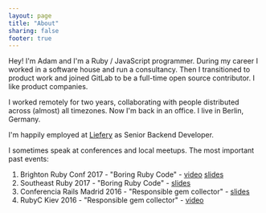 ```yaml
---
layout: page
title: "About"
sharing: false
footer: true
---
```


Hey! I'm Adam and I'm a Ruby / JavaScript programmer. During my career I worked
in a software house and run a consultancy. Then I transitioned to product work
and joined GitLab to be a full-time open source contributor. I like product
companies.

I worked remotely for two years, collaborating with people distributed across
(almost) all timezones. Now I'm back in an office. I live in Berlin, Germany.

I'm happily employed at [Liefery](https://www.liefery.com) as Senior Backend
Developer.

I sometimes speak at conferences and local meetups. The most important past
events:

1. Brighton Ruby Conf 2017 - "Boring Ruby Code" -
[video](https://brightonruby.com/2017/boring-ruby-code-adam-niedzielski/) [slides](https://speakerdeck.com/adamniedzielski/boring-ruby-code-2)
1. Southeast Ruby 2017 - "Boring Ruby Code" - [slides](https://speakerdeck.com/adamniedzielski/boring-ruby-code-3)
1. Conferencia Rails Madrid 2016 - "Responsible gem collector" -
[slides](http://blog.sundaycoding.com/presentations/responsible-gem-collector)
1. RubyC Kiev 2016 - "Responsible gem collector" -
[video](https://www.youtube.com/watch?v=vGu7ZBI0KzE)
